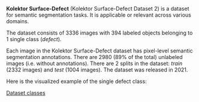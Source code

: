 **Kolektor Surface-Defect** (Kolektor Surface-Defect Dataset 2) is a dataset for semantic segmentation tasks. It is applicable or relevant across various domains.

The dataset consists of 3336 images with 394 labeled objects belonging to 1 single class (*defect*).

Each image in the Kolektor Surface-Defect dataset has pixel-level semantic segmentation annotations. There are 2980 (89% of the total) unlabeled images (i.e. without annotations). There are 2 splits in the dataset: *train* (2332 images) and *test* (1004 images). The dataset was released in 2021.

Here is the visualized example of the single defect class:

[Dataset classes](None/raw/main/visualizations/classes_preview.webm)
